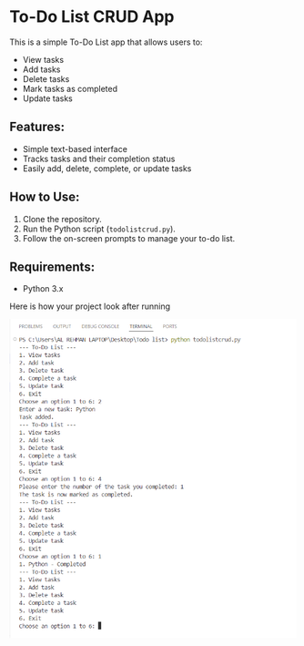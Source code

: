 # To-Do List CRUD App

This is a simple To-Do List app that allows users to:
- View tasks
- Add tasks
- Delete tasks
- Mark tasks as completed
- Update tasks

## Features:
- Simple text-based interface
- Tracks tasks and their completion status
- Easily add, delete, complete, or update tasks

## How to Use:
1. Clone the repository.
2. Run the Python script (`todolistcrud.py`).
3. Follow the on-screen prompts to manage your to-do list.

## Requirements:
- Python 3.x

Here is how your project look after running 

![Todo-list-project](Runninginterface.png)

